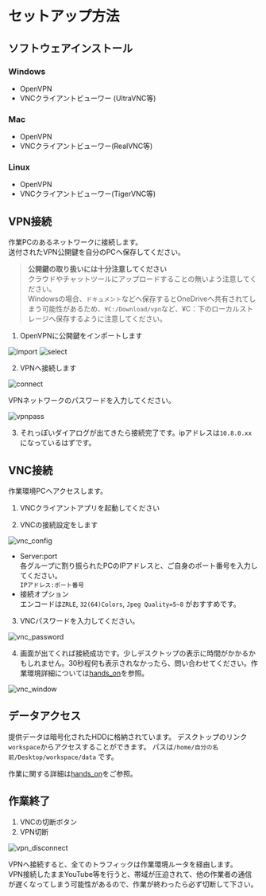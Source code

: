 # セットアップ方法

## ソフトウェアインストール
### Windows
* OpenVPN
* VNCクライアントビューワー (UltraVNC等)

### Mac
* OpenVPN
* VNCクライアントビューワー(RealVNC等)

### Linux
* OpenVPN
* VNCクライアントビューワー(TigerVNC等)

## VPN接続
作業PCのあるネットワークに接続します。  
送付されたVPN公開鍵を自分のPCへ保存してください。


>**公開鍵の取り扱いには十分注意してください**  
クラウドやチャットツールにアップロードすることの無いよう注意してください。  
 Windowsの場合、`ドキュメント`などへ保存するとOneDriveへ共有されてしまう可能性があるため、`¥C:/Download/vpn`など、¥C：下のローカルストレージへ保存するように注意してください。

1. OpenVPNに公開鍵をインポートします

![import](images/import_file.png)
![select](images/ovpn_file_select.png)

2. VPNへ接続します

![connect]()

VPNネットワークのパスワードを入力してください。

![vpnpass](images/vpn_connected.png)

3. それっぽいダイアログが出てきたら接続完了です。ipアドレスは`10.8.0.xx`になっているはずです。

## VNC接続
作業環境PCへアクセスします。  

1. VNCクライアントアプリを起動してください

2. VNCの接続設定をします

![vnc_config](images/vnc_config.png)

* Server:port  
各グループに割り振られたPCのIPアドレスと、ご自身のポート番号を入力してください。  
`IPアドレス:ポート番号`
* 接続オプション  
エンコードは`ZRLE`, `32(64)Colors`, `Jpeg Quality=5~8` がおすすめです。

3. VNCパスワードを入力してください。

![vnc_password](images/vnc_login.png)

4. 画面が出てくれば接続成功です。少しデスクトップの表示に時間がかかるかもしれません。30秒程何も表示されなかったら、問い合わせてください。作業環境詳細については[hands_on]()を参照。

![vnc_window](images/connected.png)

## データアクセス
提供データは暗号化されたHDDに格納されています。
デスクトップのリンク`workspace`からアクセスすることができます。
パスは`/home/自分の名前/Desktop/workspace/data`
です。

作業に関する詳細は[hands_on]()をご参照。

## 作業終了
1. VNCの切断ボタン
2. VPN切断  

![vpn_disconnect](images/disconnect.png)

VPNへ接続すると、全てのトラフィックは作業環境ルータを経由します。  
VPN接続したままYouTube等を行うと、帯域が圧迫されて、他の作業者の通信が遅くなってしまう可能性があるので、作業が終わったら必ず切断して下さい。
